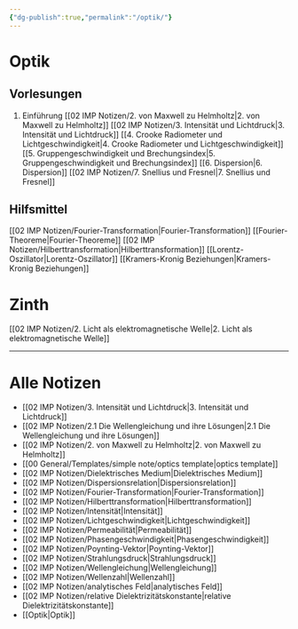```yaml
---
{"dg-publish":true,"permalink":"/optik/"}
---
```





# Optik
## Vorlesungen
1. Einführung
[[02 IMP Notizen/2. von Maxwell zu Helmholtz\|2. von Maxwell zu Helmholtz]]
[[02 IMP Notizen/3. Intensität und Lichtdruck\|3. Intensität und Lichtdruck]]
[[4. Crooke Radiometer und Lichtgeschwindigkeit\|4. Crooke Radiometer und Lichtgeschwindigkeit]]
[[5. Gruppengeschwindigkeit und Brechungsindex\|5. Gruppengeschwindigkeit und Brechungsindex]]
[[6. Dispersion\|6. Dispersion]]
[[02 IMP Notizen/7. Snellius und Fresnel\|7. Snellius und Fresnel]]

## Hilfsmittel
[[02 IMP Notizen/Fourier-Transformation\|Fourier-Transformation]]
[[Fourier-Theoreme\|Fourier-Theoreme]]
[[02 IMP Notizen/Hilberttransformation\|Hilberttransformation]]
[[Lorentz-Oszillator\|Lorentz-Oszillator]]
[[Kramers-Kronig Beziehungen\|Kramers-Kronig Beziehungen]]


# Zinth
[[02 IMP Notizen/2. Licht als elektromagnetische Welle\|2. Licht als elektromagnetische Welle]]



---
# Alle Notizen
- [[02 IMP Notizen/3. Intensität und Lichtdruck\|3. Intensität und Lichtdruck]]
- [[02 IMP Notizen/2.1 Die Wellengleichung und ihre Lösungen\|2.1 Die Wellengleichung und ihre Lösungen]]
- [[02 IMP Notizen/2. von Maxwell zu Helmholtz\|2. von Maxwell zu Helmholtz]]
- [[00 General/Templates/simple note/optics template\|optics template]]
- [[02 IMP Notizen/Dielektrisches Medium\|Dielektrisches Medium]]
- [[02 IMP Notizen/Dispersionsrelation\|Dispersionsrelation]]
- [[02 IMP Notizen/Fourier-Transformation\|Fourier-Transformation]]
- [[02 IMP Notizen/Hilberttransformation\|Hilberttransformation]]
- [[02 IMP Notizen/Intensität\|Intensität]]
- [[02 IMP Notizen/Lichtgeschwindigkeit\|Lichtgeschwindigkeit]]
- [[02 IMP Notizen/Permeabilität\|Permeabilität]]
- [[02 IMP Notizen/Phasengeschwindigkeit\|Phasengeschwindigkeit]]
- [[02 IMP Notizen/Poynting-Vektor\|Poynting-Vektor]]
- [[02 IMP Notizen/Strahlungsdruck\|Strahlungsdruck]]
- [[02 IMP Notizen/Wellengleichung\|Wellengleichung]]
- [[02 IMP Notizen/Wellenzahl\|Wellenzahl]]
- [[02 IMP Notizen/analytisches Feld\|analytisches Feld]]
- [[02 IMP Notizen/relative Dielektrizitätskonstante\|relative Dielektrizitätskonstante]]
- [[Optik\|Optik]]

